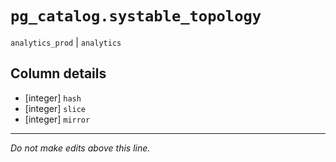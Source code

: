 # `pg_catalog.systable_topology`
`analytics_prod` | `analytics`

## Column details
* [integer]   `hash`
* [integer]   `slice`
* [integer]   `mirror`

-------------------------------------------------------------------------------
*Do not make edits above this line.*
